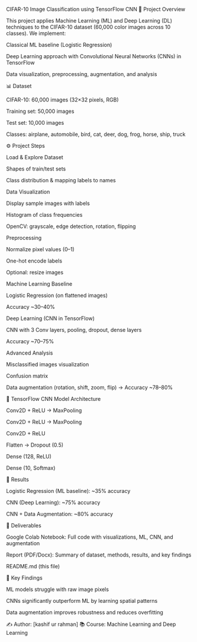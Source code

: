 CIFAR-10 Image Classification using TensorFlow CNN
📌 Project Overview

This project applies Machine Learning (ML) and Deep Learning (DL) techniques to the CIFAR-10 dataset (60,000 color images across 10 classes).
We implement:

Classical ML baseline (Logistic Regression)

Deep Learning approach with Convolutional Neural Networks (CNNs) in TensorFlow

Data visualization, preprocessing, augmentation, and analysis

📊 Dataset

CIFAR-10: 60,000 images (32×32 pixels, RGB)

Training set: 50,000 images

Test set: 10,000 images

Classes: airplane, automobile, bird, cat, deer, dog, frog, horse, ship, truck

⚙️ Project Steps

Load & Explore Dataset

Shapes of train/test sets

Class distribution & mapping labels to names

Data Visualization

Display sample images with labels

Histogram of class frequencies

OpenCV: grayscale, edge detection, rotation, flipping

Preprocessing

Normalize pixel values (0–1)

One-hot encode labels

Optional: resize images

Machine Learning Baseline

Logistic Regression (on flattened images)

Accuracy ~30–40%

Deep Learning (CNN in TensorFlow)

CNN with 3 Conv layers, pooling, dropout, dense layers

Accuracy ~70–75%

Advanced Analysis

Misclassified images visualization

Confusion matrix

Data augmentation (rotation, shift, zoom, flip) → Accuracy ~78–80%

🧠 TensorFlow CNN Model Architecture

Conv2D + ReLU → MaxPooling

Conv2D + ReLU → MaxPooling

Conv2D + ReLU

Flatten → Dropout (0.5)

Dense (128, ReLU)

Dense (10, Softmax)

🚀 Results

Logistic Regression (ML baseline): ~35% accuracy

CNN (Deep Learning): ~75% accuracy

CNN + Data Augmentation: ~80% accuracy

📂 Deliverables

Google Colab Notebook: Full code with visualizations, ML, CNN, and augmentation

Report (PDF/Docx): Summary of dataset, methods, results, and key findings

README.md (this file)

🔑 Key Findings

ML models struggle with raw image pixels

CNNs significantly outperform ML by learning spatial patterns

Data augmentation improves robustness and reduces overfitting

✍️ Author: [kashif ur rahman]
📚 Course: Machine Learning and Deep Learning
